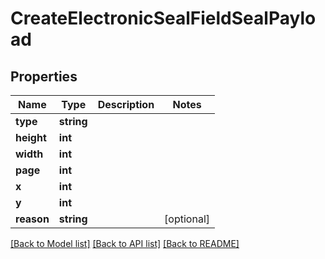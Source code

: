 # CreateElectronicSealFieldSealPayload

## Properties
Name | Type | Description | Notes
------------ | ------------- | ------------- | -------------
**type** | **string** |  | 
**height** | **int** |  | 
**width** | **int** |  | 
**page** | **int** |  | 
**x** | **int** |  | 
**y** | **int** |  | 
**reason** | **string** |  | [optional] 

[[Back to Model list]](../../README.md#documentation-for-models) [[Back to API list]](../../README.md#documentation-for-api-endpoints) [[Back to README]](../../README.md)

